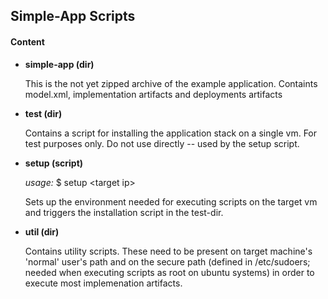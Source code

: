 ## Simple-App Scripts

#### Content
- **simple-app (dir)**
    
    This is the not yet zipped archive of the example application. Containts model.xml, implementation artifacts and deployments artifacts
- **test (dir)**

   Contains a script for installing the application stack on a single vm. 
   For test purposes only. Do not use directly -- used by the setup script.
- **setup (script)**

    _usage:_      $ setup <target ip\>
    
    Sets up the environment needed for executing scripts on the target vm and triggers the installation script in the test-dir.

- **util (dir)**

    Contains utility scripts. These need to be present on target machine's 'normal' user's path and on the secure path (defined in /etc/sudoers; needed when executing scripts as root on ubuntu systems) in order to execute most implemenation artifacts.
